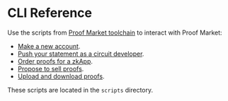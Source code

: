 # CLI Reference

Use the scripts from [Proof Market toolchain](https://github.com/NilFoundation/proof-market-toolchain)
to interact with Proof Market:

* [Make a new account](user.md).
* [Push your statement as a circuit developer](statement.md).
* [Order proofs for a zkApp](request.md).
* [Propose to sell proofs](proposal.md).
* [Upload and download proofs](proof.md).

These scripts are located in the `scripts` directory.
